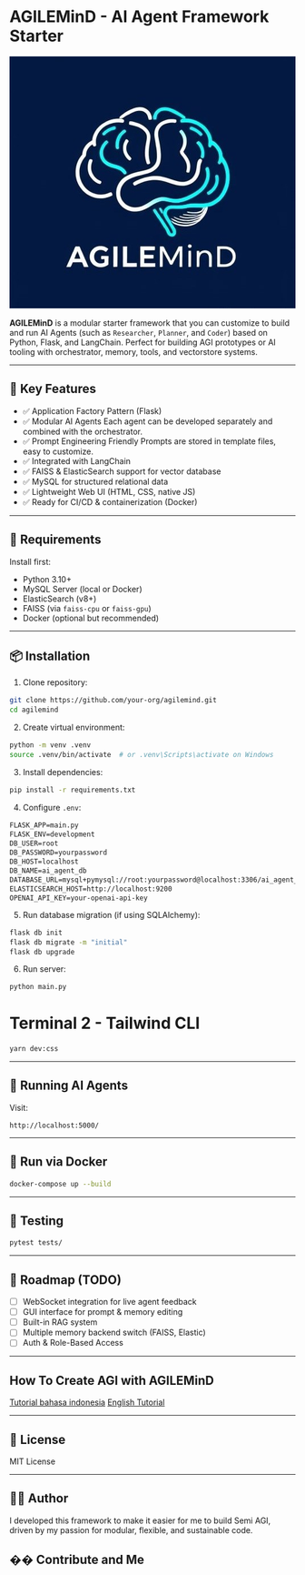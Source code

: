 # AGILEMinD - AI Agent Framework Starter

![logo](app/static/assets/icon.jpg)

**AGILEMinD** is a modular starter framework that you can customize to build and run AI Agents (such as `Researcher`, `Planner`, and `Coder`) based on Python, Flask, and LangChain. Perfect for building AGI prototypes or AI tooling with orchestrator, memory, tools, and vectorstore systems.

---

## 🚀 Key Features

- ✅ Application Factory Pattern (Flask)
- ✅ Modular AI Agents Each agent can be developed separately and combined with the orchestrator.
- ✅ Prompt Engineering Friendly Prompts are stored in template files, easy to customize.
- ✅ Integrated with LangChain
- ✅ FAISS & ElasticSearch support for vector database
- ✅ MySQL for structured relational data
- ✅ Lightweight Web UI (HTML, CSS, native JS)
- ✅ Ready for CI/CD & containerization (Docker)

---

## 🔧 Requirements

Install first:

- Python 3.10+
- MySQL Server (local or Docker)
- ElasticSearch (v8+)
- FAISS (via `faiss-cpu` or `faiss-gpu`)
- Docker (optional but recommended)

---

## 📦 Installation

1. Clone repository:
```bash
git clone https://github.com/your-org/agilemind.git
cd agilemind
```

2. Create virtual environment:

```bash
python -m venv .venv
source .venv/bin/activate  # or .venv\Scripts\activate on Windows
```

3. Install dependencies:

```bash
pip install -r requirements.txt
```

4. Configure `.env`:

```env
FLASK_APP=main.py
FLASK_ENV=development
DB_USER=root
DB_PASSWORD=yourpassword
DB_HOST=localhost
DB_NAME=ai_agent_db
DATABASE_URL=mysql+pymysql://root:yourpassword@localhost:3306/ai_agent_db
ELASTICSEARCH_HOST=http://localhost:9200
OPENAI_API_KEY=your-openai-api-key
```

5. Run database migration (if using SQLAlchemy):

```bash
flask db init
flask db migrate -m "initial"
flask db upgrade
```

6. Run server:

```bash
python main.py
```

# Terminal 2 - Tailwind CLI
```bash
yarn dev:css
```

---

## 🧠 Running AI Agents

Visit:

```
http://localhost:5000/
```

---

## 🐳 Run via Docker

```bash
docker-compose up --build
```

---

## 🧪 Testing

```bash
pytest tests/
```

---

## 📌 Roadmap (TODO)

* [ ] WebSocket integration for live agent feedback
* [ ] GUI interface for prompt & memory editing
* [ ] Built-in RAG system
* [ ] Multiple memory backend switch (FAISS, Elastic)
* [ ] Auth & Role-Based Access

---

## How To Create AGI with AGILEMinD

[Tutorial bahasa indonesia](tutorial.md)
[English Tutorial](tutorial_eng.md)

---

## 📄 License

MIT License

---

## 👨‍💻 Author

I developed this framework to make it easier for me to build Semi AGI, driven by my passion for modular, flexible, and sustainable code.

## �� Contribute and Me
